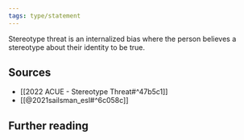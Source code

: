 ```yaml
---
tags: type/statement
---
```

Stereotype threat is an internalized bias where the person believes a stereotype about their identity to be true.

## Sources
-  [[2022 ACUE - Stereotype Threat#^47b5c1]]
- [[@2021sailsman_esl#^6c058c]]
## Further reading
